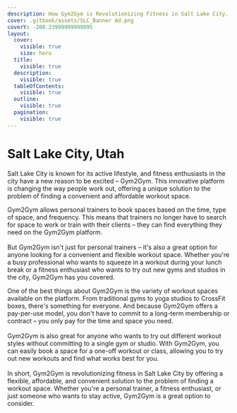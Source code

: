 ```yaml
---
description: How Gym2Gym is Revolutionizing Fitness in Salt Lake City.
cover: .gitbook/assets/SLC_Banner Ad.png
coverY: -200.23999999999995
layout:
  cover:
    visible: true
    size: hero
  title:
    visible: true
  description:
    visible: true
  tableOfContents:
    visible: true
  outline:
    visible: true
  pagination:
    visible: true
---
```


# Salt Lake City, Utah

Salt Lake City is known for its active lifestyle, and fitness enthusiasts in the city have a new reason to be excited – Gym2Gym. This innovative platform is changing the way people work out, offering a unique solution to the problem of finding a convenient and affordable workout space.

Gym2Gym allows personal trainers to book spaces based on the time, type of space, and frequency. This means that trainers no longer have to search for space to work or train with their clients – they can find everything they need on the Gym2Gym platform.\
\
But Gym2Gym isn't just for personal trainers – it's also a great option for anyone looking for a convenient and flexible workout space. Whether you're a busy professional who wants to squeeze in a workout during your lunch break or a fitness enthusiast who wants to try out new gyms and studios in the city, Gym2Gym has you covered.

One of the best things about Gym2Gym is the variety of workout spaces available on the platform. From traditional gyms to yoga studios to CrossFit boxes, there's something for everyone. And because Gym2Gym offers a pay-per-use model, you don't have to commit to a long-term membership or contract – you only pay for the time and space you need.\
\
Gym2Gym is also great for anyone who wants to try out different workout styles without committing to a single gym or studio. With Gym2Gym, you can easily book a space for a one-off workout or class, allowing you to try out new workouts and find what works best for you.\
\
In short, Gym2Gym is revolutionizing fitness in Salt Lake City by offering a flexible, affordable, and convenient solution to the problem of finding a workout space. Whether you're a personal trainer, a fitness enthusiast, or just someone who wants to stay active, Gym2Gym is a great option to consider.
